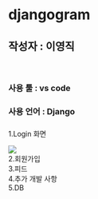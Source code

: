 # djangogram

<h2>작성자 : 이영직</h2>
<br>
<div>
<h3>사용 툴 : vs code</h3>
</div>
<div>
<h3>사용 언어 : Django<h3>
</div>
<div>
<p>1.Login 화면</p>
</div>
  <img src = "https://github.com/lee-young-jik/Django_djangogram/assets/91588673/ffb42ba8-6ad1-4b51-94ed-593c7e810b9f"> 


<div>2.회원가입</div>


<div>3.피드</div>

<div>4.추가 개발 사항</div>


<div>5.DB</div>
